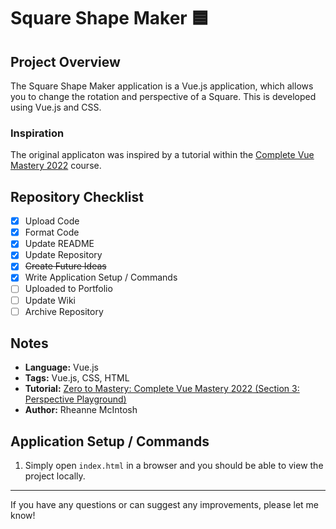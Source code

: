 # Square Shape Maker :blue_square:

## Project Overview
The Square Shape Maker application is a Vue.js application, which allows you to change the rotation and perspective of a Square. This is developed using Vue.js and CSS.

### Inspiration
The original applicaton was inspired by a tutorial within the [Complete Vue Mastery 2022](https://www.udemy.com/course/complete-vue-js-developer-zero-to-mastery-vuex) course.

## Repository Checklist
- [x] Upload Code
- [x] Format Code
- [x] Update README
- [x] Update Repository
- [x] <s>Create Future Ideas</s>
- [x] Write Application Setup / Commands
- [ ] Uploaded to Portfolio
- [ ] Update Wiki
- [ ] Archive Repository

## Notes
- **Language:** Vue.js
- **Tags:** Vue.js, CSS, HTML
- **Tutorial:** [Zero to Mastery: Complete Vue Mastery 2022 (Section 3: Perspective Playground)](https://www.udemy.com/course/complete-vue-js-developer-zero-to-mastery-vuex)
- **Author:** Rheanne McIntosh

## Application Setup / Commands
1. Simply open `index.html` in a browser and you should be able to view the project locally.

<hr>

If you have any questions or can suggest any improvements, please let me know!
